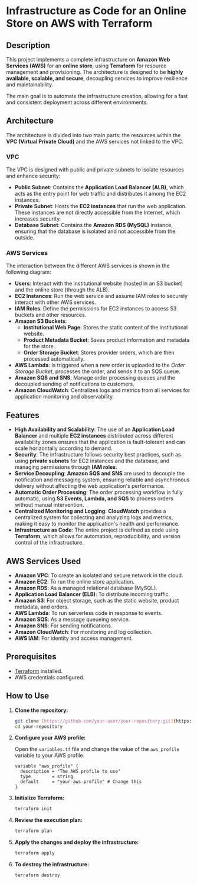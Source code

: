 # Infrastructure as Code for an Online Store on AWS with Terraform

## Description

This project implements a complete infrastructure on **Amazon Web Services (AWS)** for an **online store**, using **Terraform** for resource management and provisioning. The architecture is designed to be **highly available, scalable, and secure**, decoupling services to improve resilience and maintainability.

The main goal is to automate the infrastructure creation, allowing for a fast and consistent deployment across different environments.

## Architecture

The architecture is divided into two main parts: the resources within the **VPC (Virtual Private Cloud)** and the AWS services not linked to the VPC.

### VPC


The VPC is designed with public and private subnets to isolate resources and enhance security:

* **Public Subnet**: Contains the **Application Load Balancer (ALB)**, which acts as the entry point for web traffic and distributes it among the EC2 instances.
* **Private Subnet**: Hosts the **EC2 instances** that run the web application. These instances are not directly accessible from the Internet, which increases security.
* **Database Subnet**: Contains the **Amazon RDS (MySQL)** instance, ensuring that the database is isolated and not accessible from the outside.

### AWS Services

The interaction between the different AWS services is shown in the following diagram:

* **Users**: Interact with the institutional website (hosted in an S3 bucket) and the online store (through the ALB).
* **EC2 Instances**: Run the web service and assume IAM roles to securely interact with other AWS services.
* **IAM Roles**: Define the permissions for EC2 instances to access S3 buckets and other resources.
* **Amazon S3 Buckets**:
    * **Institutional Web Page**: Stores the static content of the institutional website.
    * **Product Metadata Bucket**: Saves product information and metadata for the store.
    * **Order Storage Bucket**: Stores provider orders, which are then processed automatically.
* **AWS Lambda**: Is triggered when a new order is uploaded to the *Order Storage Bucket*, processes the order, and sends it to an SQS queue.
* **Amazon SQS and SNS**: Manage order processing queues and the decoupled sending of notifications to customers.
* **Amazon CloudWatch**: Centralizes logs and metrics from all services for application monitoring and observability.

## Features

* **High Availability and Scalability**: The use of an **Application Load Balancer** and multiple **EC2 instances** distributed across different availability zones ensures that the application is fault-tolerant and can scale horizontally according to demand.
* **Security**: The infrastructure follows security best practices, such as using **private subnets** for EC2 instances and the database, and managing permissions through **IAM roles**.
* **Service Decoupling**: **Amazon SQS and SNS** are used to decouple the notification and messaging system, ensuring reliable and asynchronous delivery without affecting the web application's performance.
* **Automatic Order Processing**: The order processing workflow is fully automatic, using **S3 Events, Lambda, and SQS** to process orders without manual intervention.
* **Centralized Monitoring and Logging**: **CloudWatch** provides a centralized system for collecting and analyzing logs and metrics, making it easy to monitor the application's health and performance.
* **Infrastructure as Code**: The entire project is defined as code using **Terraform**, which allows for automation, reproducibility, and version control of the infrastructure.

## AWS Services Used

* **Amazon VPC**: To create an isolated and secure network in the cloud.
* **Amazon EC2**: To run the online store application.
* **Amazon RDS**: As a managed relational database (MySQL).
* **Application Load Balancer (ELB)**: To distribute incoming traffic.
* **Amazon S3**: For object storage, such as the static website, product metadata, and orders.
* **AWS Lambda**: To run serverless code in response to events.
* **Amazon SQS**: As a message queueing service.
* **Amazon SNS**: For sending notifications.
* **Amazon CloudWatch**: For monitoring and log collection.
* **AWS IAM**: For identity and access management.

## Prerequisites

* [Terraform](https://www.terraform.io/downloads.html) installed.
* AWS credentials configured.

## How to Use

1.  **Clone the repository:**

    ```bash
    git clone [https://github.com/your-user/your-repository.git](https://github.com/your-user/your-repository.git)
    cd your-repository
    ```

2.  **Configure your AWS profile:**

    Open the `variables.tf` file and change the value of the `aws_profile` variable to your AWS profile.

    ```hcl
    variable "aws_profile" {
      description = "The AWS profile to use"
      type        = string
      default     = "your-aws-profile" # Change this
    }
    ```

3.  **Initialize Terraform:**

    ```bash
    terraform init
    ```

4.  **Review the execution plan:**

    ```bash
    terraform plan
    ```

5.  **Apply the changes and deploy the infrastructure:**

    ```bash
    terraform apply
    ```

6.  **To destroy the infrastructure:**

    ```bash
    terraform destroy
    ```
